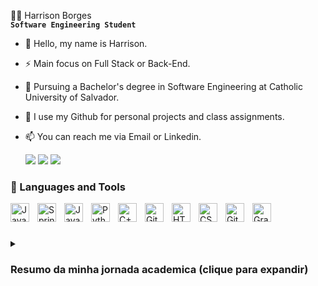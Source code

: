 🧑‍💻 Harrison Borges
<br> **`Software Engineering Student`** </br>

- 👋 Hello, my name is Harrison.
- ⚡ Main focus on Full Stack or Back-End.
- 📕 Pursuing a Bachelor's degree in Software Engineering at Catholic University of Salvador.
- 🔭 I use my Github for personal projects and class assignments.
- 📫 You can reach me via Email or Linkedin.


  <div> 
  <a href = "https://github.com/HarrisonBorgess"><img src="https://img.shields.io/badge/website-000000?style=for-the-badge&logo=About.me&logoColor=white"></a>
  <a href = "mailto:harrisonborges13@gmail.com"><img src="https://img.shields.io/badge/-Gmail-%23333?style=for-the-badge&logo=gmail&logoColor=white"></a>
  <a href="https://www.linkedin.com/in/harrisonborges/"><img src="https://img.shields.io/badge/-LinkedIn-%230077B5?style=for-the-badge&logo=linkedin&logoColor=white"></a> 
  
</div>

### 🧰 Languages and Tools

<img align="left" alt="Java" width="30px" style="padding-right:10px;" src="https://cdn.jsdelivr.net/gh/devicons/devicon/icons/java/java-original.svg"/>
<img align="left" alt="Spring" width="30px" style="padding-right:10px;" src="https://cdn.jsdelivr.net/gh/devicons/devicon/icons/spring/spring-original.svg" />
<img align="left" alt="JavaScript" width="30px" style="padding-right:10px;" src="https://cdn.jsdelivr.net/gh/devicons/devicon/icons/javascript/javascript-plain.svg" />
<img align="left" alt="Python" width="30px" style="padding-right:10px;" src="https://cdn.jsdelivr.net/gh/devicons/devicon/icons/python/python-plain.svg" />
<img align="left" alt="C++" width="30px" style="padding-right:10px;" src="https://cdn.jsdelivr.net/gh/devicons/devicon/icons/cplusplus/cplusplus-line.svg" />
<img align="left" alt="Git" width="30px" style="padding-right:10px;" src="https://cdn.jsdelivr.net/gh/devicons/devicon/icons/git/git-original.svg" />
<img align="left" alt="HTML" width="30px" style="padding-right:10px;" src="https://cdn.jsdelivr.net/gh/devicons/devicon/icons/html5/html5-plain.svg" />
<img align="left" alt="CSS" width="30px" style="padding-right:10px;" src="https://cdn.jsdelivr.net/gh/devicons/devicon/icons/css3/css3-plain.svg" />
<img align="left" alt="GitHub" width="30px" style="padding-right:10px;" src="https://cdn.jsdelivr.net/gh/devicons/devicon/icons/github/github-original.svg" />
<img align="left" alt="Gradle" width="30px" style="padding-right:10px;" src="https://cdn.jsdelivr.net/gh/devicons/devicon/icons/gradle/gradle-plain.svg" />
<br />

#
<details>
<summary><h3>Resumo da minha jornada academica (clique para expandir) </h3></summary>
  
Start Year: I entered the Software Engineering course in 2021, at the University where I am currently studying.

Focus of Study: Throughout my degree, I have been focused on learning the fundamentals of Software Engineering, including programming concepts, data structures, algorithms, and software design. I have gained knowledge in various programming languages, with a primary focus on Java and some work with Python, C++, and JavaScript, as well as familiarizing myself with frameworks and technologies used in software development.

Project Experience: During my studies, I have had the opportunity to participate in practical projects, applying the theoretical knowledge gained in the classroom. These projects have covered different areas of Software Engineering, such as web development, mobile applications, and information systems.

Graduation Goal: I am eager to graduate in Software Engineering in December 2024. I have been working hard to acquire the necessary skills and obtain a comprehensive understanding of the practices and principles of Software Engineering.

Continuous Learning: In addition to academic studies, I am always seeking opportunities to enhance my skills and expand my knowledge. Participating in online courses, conferences, and development communities allows me to stay updated with the latest trends and advancements in the field of Software Engineering.

Future Goals: I intend to enter the job market as a software developer or software engineer. I am interested in working on challenging projects, collaborating with talented teams, and continuing to learn and grow professionally.
</details>
